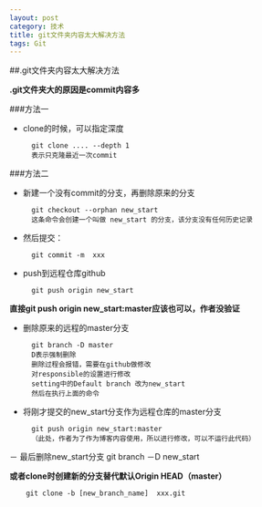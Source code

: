 ```yaml
---
layout: post
category: 技术
title: git文件夹内容太大解决方法
tags: Git
---
```


##.git文件夹内容太大解决方法

**.git文件夹大的原因是commit内容多**

###方法一
- clone的时候，可以指定深度

		git clone .... --depth 1
		表示只克隆最近一次commit

###方法二

- 新建一个没有commit的分支，再删除原来的分支

		git checkout --orphan new_start
		这条命令会创建一个叫做 new_start 的分支，该分支没有任何历史记录
- 然后提交：

		git commit -m  xxx
- push到远程仓库github

		git push origin new_start

**直接git push origin new_start:master应该也可以，作者没验证**

- 删除原来的远程的master分支

		git branch -D master
		D表示强制删除
		删除过程会报错，需要在github做修改
		对responsible的设置进行修改
		setting中的Default branch 改为new_start
		然后在执行上面的命令
- 将刚才提交的new_start分支作为远程仓库的master分支

		git push origin new_start:master
		（此处，作者为了作为博客内容使用，所以进行修改，可以不运行此代码）
－ 最后删除new_start分支
		git branch －D new_start

**或者clone时创建新的分支替代默认Origin HEAD（master）**
		
		git clone -b [new_branch_name]  xxx.git